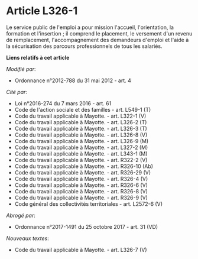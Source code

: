# Article L326-1

Le service public de l'emploi a pour mission l'accueil, l'orientation, la formation et l'insertion ; il comprend le
placement, le versement d'un revenu de remplacement, l'accompagnement des demandeurs d'emploi et l'aide à la sécurisation des
parcours professionnels de tous les salariés.

**Liens relatifs à cet article**

_Modifié par_:

  - Ordonnance n°2012-788 du 31 mai 2012 - art. 4

_Cité par_:

  - Loi n°2016-274 du 7 mars 2016 - art. 61
  - Code de l'action sociale et des familles - art. L549-1 (T)
  - Code du travail applicable à Mayotte. - art. L322-1 (V)
  - Code du travail applicable à Mayotte. - art. L326-2 (T)
  - Code du travail applicable à Mayotte. - art. L326-3 (T)
  - Code du travail applicable à Mayotte. - art. L326-8 (V)
  - Code du travail applicable à Mayotte. - art. L326-9 (M)
  - Code du travail applicable à Mayotte. - art. L327-2 (M)
  - Code du travail applicable à Mayotte. - art. L343-1 (M)
  - Code du travail applicable à Mayotte. - art. R322-2 (V)
  - Code du travail applicable à Mayotte. - art. R326-10 (Ab)
  - Code du travail applicable à Mayotte. - art. R326-29 (V)
  - Code du travail applicable à Mayotte. - art. R326-4 (V)
  - Code du travail applicable à Mayotte. - art. R326-6 (V)
  - Code du travail applicable à Mayotte. - art. R326-8 (V)
  - Code du travail applicable à Mayotte. - art. R326-9 (V)
  - Code général des collectivités territoriales - art. L2572-6 (V)

_Abrogé par_:

  - Ordonnance n°2017-1491 du 25 octobre 2017 - art. 31 (VD)

_Nouveaux textes_:

  - Code du travail applicable à Mayotte. - art. L326-7 (V)
